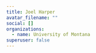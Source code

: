 ```yaml
---
title: Joel Harper
avatar_filename: ""
social: []
organizations:
  - name: University of Montana
superuser: false
---
```

